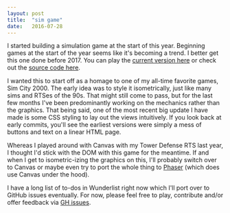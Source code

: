 ```yaml
---
layout: post
title:  "sim game"
date:   2016-07-28
---
```

  <p>
    I started building a simulation game at the start of this year. Beginning games at the start 
    of the year seems like it's becoming a trend. I better get this one done before 2017. You 
    can play the <a href="/sim">current version here</a> or check out the 
    <a href="https://www.github.com/tsamb/pharma-sim">source code here</a>.
  </p>
  <p>
    I wanted this to start off as a homage to one of my all-time favorite games, Sim City 2000.
    The early idea was to style it isometrically, just like many sims and RTSes of the 90s.
    That might still come to pass, but for the last few months I've been predominantly working
    on the mechanics rather than the graphics. That being said, one of the most recent big 
    update I have made is some CSS styling to lay out the views intuitively. If you look back 
    at early commits, you'll see the earliest versions were simply a mess of buttons and text 
    on a linear HTML page.
  </p>
  <p>
    Whereas I played around with Canvas with my Tower Defense RTS last year, I thought I'd
    stick with the DOM with this game for the meantime. If and when I get to isometric-izing 
    the graphics on this, I'll probably switch over to Canvas or maybe even try to port the 
    whole thing to <a href="http://phaser.io/">Phaser</a> (which does use Canvas under the 
    hood).
  </p>
  <p>
    I have a long list of to-dos in Wunderlist right now which I'll port over to GitHub issues 
    eventually. For now, please feel free to play, contribute and/or offer feedback via 
    <a href="https://github.com/tsamb/pharma-sim/issues">GH issues</a>.
  </p>